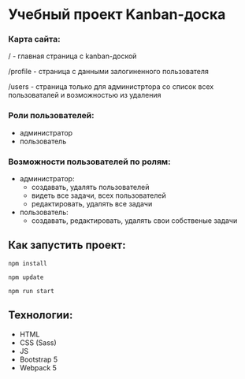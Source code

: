 # Учебный проект Kanban-доска

### Карта сайта:

/ - главная страница с kanban-доской

/profile - страница с данными залогиненного пользователя

/users - страница только для администртора со список всех пользоваталей и возможностью из удаления

### Роли пользователей:
- администратор
- пользователь

### Возможности пользователей по ролям:
- администратор:
    - создавать, удалять пользователей
    - видеть все задачи, всех пользователей
    - редактировать, удалять все задачи
- пользователь:
    - создавать, редактировать, удалять свои собственые задачи

## Как запустить проект:
`npm install`

`npm update`

`npm run start`


## Технологии:
- HTML
- CSS (Sass)
- JS
- Bootstrap 5
- Webpack 5

